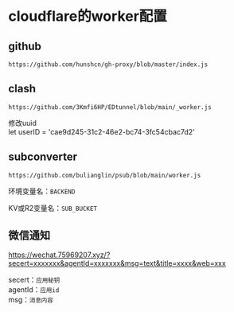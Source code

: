 # cloudflare的worker配置

## github
```
https://github.com/hunshcn/gh-proxy/blob/master/index.js
```
## clash
```
https://github.com/3Kmfi6HP/EDtunnel/blob/main/_worker.js
```

修改uuid  
let userID = 'cae9d245-31c2-46e2-bc74-3fc54cbac7d2'

## subconverter
```
https://github.com/bulianglin/psub/blob/main/worker.js
```

环境变量名：`BACKEND`

KV或R2变量名：`SUB_BUCKET`

## 微信通知
https://wechat.75969207.xyz/?secert=xxxxxxx&agentId=xxxxxxx&msg=text&title=xxxx&web=xxx

secert：`应用秘钥`  
agentId：`应用id`  
msg：`消息内容`
